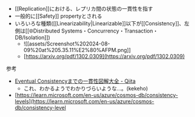 - [[Replication]]における、レプリカ間の状態の一貫性を指す
- 一般的に[[Safety]] propertyとされる
- いろいろな種類([[Linearizability|Linearizable]]以下が[[Consistency]]、左側は[[🌐Distributed Systems・Concurrency・Transaction・DB/Isolation]])
	- ![[assets/Screenshot%202024-08-09%20at%205.35.11%E2%80%AFPM.png]]
	- [https://arxiv.org/pdf/1302.0309](https://arxiv.org/pdf/1302.0309)

参考
- [Eventual Consistencyまでの一貫性図解大全 - Qiita](https://qiita.com/kumagi/items/3867862c6be65328f89c)
	- これ、わかるようでわかりづらいような…。(kekeho)
- [https://learn.microsoft.com/en-us/azure/cosmos-db/consistency-levels](https://learn.microsoft.com/en-us/azure/cosmos-db/consistency-level
